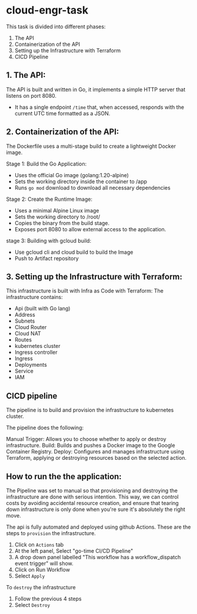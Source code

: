 # cloud-engr-task

This task is divided into different phases:

1. The API
2. Containerization of the API 
3. Setting up the Infrastructure with Terraform
4. CICD Pipeline

## 1. The API:
The API is built and written in Go, it implements a simple HTTP server that listens on port 8080.
- It has a single endpoint `/time` that, when accessed, responds with the current UTC time formatted as a JSON.

## 2. Containerization of the API:
The Dockerfile uses a multi-stage build to create a lightweight Docker image.

Stage 1: Build the Go Application:
- Uses the official Go image (golang:1.20-alpine) 
- Sets the working directory inside the container to /app
- Runs `go mod` download to download all necessary dependencies

Stage 2: Create the Runtime Image:
- Uses a minimal Alpine Linux image
- Sets the working directory to /root/
- Copies the binary from the build stage.
- Exposes port 8080 to allow external access to the application.

stage 3: Building with gcloud build:
- Use gcloud cli and cloud build to build the Image
- Push to Artifact repository


## 3. Setting up the Infrastructure with Terraform:
This infrastructure is built with Infra as Code with Terraform:
The infrastructure contains:
- Api (built with Go lang)
- Address
- Subnets
- Cloud Router
- Cloud NAT
- Routes
- kubernetes cluster
- Ingress controller
- Ingress
- Deployments
- Service
- IAM


## CICD pipeline
The pipeline is to build and provision the infrastructure to kubernetes cluster. 

The pipeline does the following:

Manual Trigger: Allows you to choose whether to apply or destroy infrastructure.
Build: Builds and pushes a Docker image to the Google Container Registry.
Deploy: Configures and manages infrastructure using Terraform, applying or destroying resources based on the selected action.



## How to run the the application:
The Pipeline was set to manual so that provisioning and destroying the infrastructure are done with serious intention. This way, we can control costs by avoiding accidental resource creation, and ensure that tearing down infrastructure is only done when you're sure it's absolutely the right move.

The api is fully automated and deployed using github Actions. These are the steps to `provision` the infrastructure.
1. Click on `Actions` tab
2. At the left panel, Select "go-time CI/CD Pipeline"
3. A drop down panel labelled "This workflow has a workflow_dispatch event trigger" will show.
4. Click on Run Workflow
5. Select `Apply`

To `destroy` the infrastructure

1. Follow the previous 4 steps
2. Select `Destroy`
